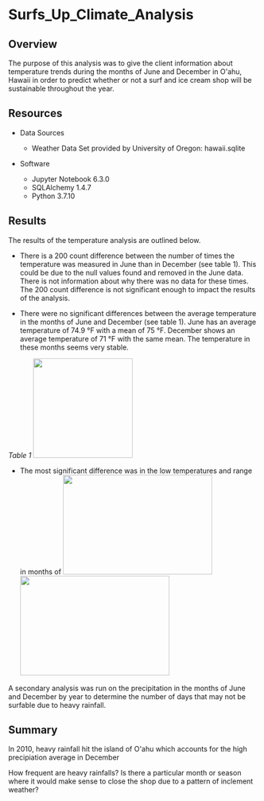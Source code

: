 # Surfs_Up_Climate_Analysis

## Overview

The purpose of this analysis was to give the client information about temperature trends during the months of June and December in O'ahu, Hawaii in order to predict whether or not a surf and ice cream shop will be sustainable throughout the year.

## Resources

- Data Sources
    - Weather Data Set provided by University of Oregon: hawaii.sqlite

- Software
    - Jupyter Notebook 6.3.0
    - SQLAlchemy 1.4.7
    - Python 3.7.10
    
## Results

The results of the temperature analysis are outlined below.

- There is a 200 count difference between the number of times the temperature was measured in June than in December (see table 1). This could be due to the null values found and removed in the June data. There is not information about why there was no data for these times. The 200 count difference is not significant enough to impact the results of the analysis.

- There were no significant differences between the average temperature in the months of June and December (see table 1). June has an average temperature of 74.9 °F with a mean of 75 °F. December shows an average temperature of 71 °F with the same mean. The temperature in these months seems very stable.

*Table 1*
<img src="https://github.com/jisellejones/surfs_up/blob/main/Images/temp_table.png" width="200" height="200">

- The most significant difference was in the low temperatures and range in months of 
<img src="https://github.com/jisellejones/surfs_up/blob/main/Images/histogram_june_temps.png" width="300" height="200"> <img src="https://github.com/jisellejones/surfs_up/blob/main/Images/histogram_dec_temps.png" width="300" height="200">


A secondary analysis was run on the precipitation in the months of June and December by year to determine the number of days that may not be surfable due to heavy rainfall.


## Summary

In 2010, heavy rainfall hit the island of O'ahu which accounts for the high precipiation average in December 

How frequent are heavy rainfalls? Is there a particular month or season where it would make sense to close the shop due to a pattern of inclement weather?
